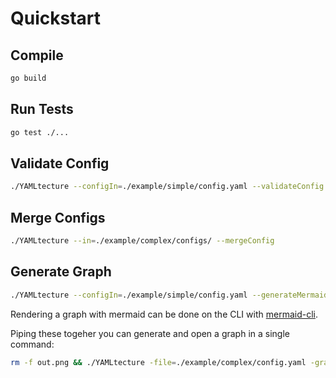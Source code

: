# Quickstart

## Compile

```bash
go build
```

## Run Tests

```bash
go test ./...
```

## Validate Config

```bash
./YAMLtecture --configIn=./example/simple/config.yaml --validateConfig
```

## Merge Configs

```bash
./YAMLtecture --in=./example/complex/configs/ --mergeConfig
```

## Generate Graph

```bash
./YAMLtecture --configIn=./example/simple/config.yaml --generateMermaid
```

Rendering a graph with mermaid can be done on the CLI with [mermaid-cli](https://github.com/mermaid-js/mermaid-cli).

Piping these togeher you can generate and open a graph in a single command:

```bash
rm -f out.png && ./YAMLtecture -file=./example/complex/config.yaml -graph | mmdc -i - -o ./out.png && open ./out.png
```
